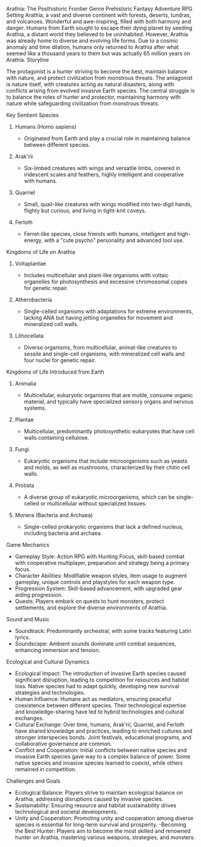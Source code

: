 Arathia: The Posthistoric Frontier
Genre
Prehistoric Fantasy Adventure RPG
Setting
Arathia, a vast and diverse continent with forests, deserts, tundras, and volcanoes. Wonderful and awe-inspiring, filled with both harmony and danger. Humans from Earth sought to escape their dying planet by seeding Arathia, a distant world they believed to be uninhabited. However, Arathia was already home to diverse and evolving life forms. Due to a cosmic anomaly and time dilation, humans only returned to Arathia after what seemed like a thousand years to them but was actually 65 million years on Arathia.
Storyline

The protagonist is a hunter striving to become the best, maintain balance with nature, and protect civilization from monstrous threats. 
The antagonist is nature itself, with creatures acting as natural disasters, along with conflicts arising from evolved invasive Earth species. 
The central struggle is to balance the roles of hunter and protector, maintaining harmony with nature while safeguarding civilization from monstrous threats.

Key Sentient Species

1. Humans (Homo sapiens)
   - Originated from Earth and play a crucial role in maintaining balance between different species.

2. Arak'rii
   - Six-limbed creatures with wings and versatile limbs, covered in iridescent scales and feathers, highly intelligent and cooperative with humans.

3. Quarriel
   - Small, quail-like creatures with wings modified into two-digit hands, flighty but curious, and living in tight-knit coveys.

4. Ferloth
   - Ferret-like species, close friends with humans, intelligent and high-energy, with a "cute psycho" personality and advanced tool use.

Kingdoms of Life on Arathia

1. Voltaplantae
   - Includes multicellular and plant-like organisms with voltaic organelles for photosynthesis and excessive chromosomal copies for genetic repair.

2. Atherobacteria
   - Single-celled organisms with adaptations for extreme environments, lacking ANA but having jetting organelles for movement and mineralized cell walls.

3. Lithocellata
   - Diverse organisms, from multicellular, animal-like creatures to sessile and single-cell organisms, with mineralized cell walls and four nuclei for genetic repair.

Kingdoms of Life Introduced from Earth

1. Animalia
   - Multicellular, eukaryotic organisms that are motile, consume organic material, and typically have specialized sensory organs and nervous systems.

2. Plantae
   - Multicellular, predominantly photosynthetic eukaryotes that have cell walls containing cellulose.

3. Fungi
   - Eukaryotic organisms that include microorganisms such as yeasts and molds, as well as mushrooms, characterized by their chitin cell walls.

4. Protista
   - A diverse group of eukaryotic microorganisms, which can be single-celled or multicellular without specialized tissues.

5. Monera (Bacteria and Archaea)
   - Single-celled prokaryotic organisms that lack a defined nucleus, including bacteria and archaea.

Game Mechanics

- Gameplay Style: Action RPG with Hunting Focus, skill-based combat with cooperative multiplayer, preparation and strategy being a primary focus.
- Character Abilities: Modifiable weapon styles, item usage to augment gameplay, unique controls and playstyles for each weapon type.
- Progression System: Skill-based advancement, with upgraded gear aiding progression.
- Quests: Players embark on quests to hunt monsters, protect settlements, and explore the diverse environments of Arathia.

Sound and Music

- Soundtrack: Predominantly orchestral, with some tracks featuring Latin lyrics.
- Soundscape: Ambient sounds dominate until combat sequences, enhancing immersion and tension.

Ecological and Cultural Dynamics

- Ecological Impact: The introduction of invasive Earth species caused significant disruption, leading to competition for resources and habitat loss. Native species had to adapt quickly, developing new survival strategies and technologies.
- Human Influence: Humans act as mediators, ensuring peaceful coexistence between different species. Their technological expertise and knowledge-sharing have led to hybrid technologies and cultural exchanges.
- Cultural Exchange: Over time, humans, Arak'rii, Quarriel, and Ferloth have shared knowledge and practices, leading to enriched cultures and stronger interspecies bonds. Joint festivals, educational programs, and collaborative governance are common.
- Conflict and Cooperation: Initial conflicts between native species and invasive Earth species gave way to a complex balance of power. Some native species and invasive species learned to coexist, while others remained in competition.

Challenges and Goals

- Ecological Balance: Players strive to maintain ecological balance on Arathia, addressing disruptions caused by invasive species.
- Sustainability: Ensuring resource and habitat sustainability drives technological and societal developments.
- Unity and Cooperation: Promoting unity and cooperation among diverse species is essential for long-term survival and prosperity.
-Becoming the Best Hunter: Players aim to become the most skilled and renowned hunter on Arathia, mastering various weapons, strategies, and monsters.
